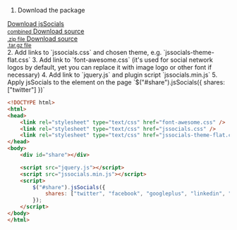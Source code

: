 1. Download the package
<div>
    <a href="https://github.com/tabalinas/jssocials/releases/download/v0.1.0/jssocials-0.1.0.zip" class="button success">
        Download jsSocials<br /><small>combined</small>
    </a>
    <a href="https://github.com/tabalinas/jssocials/archive/v0.1.0.zip" class="button">
        Download source<br /><small>.zip file</small>
    </a>
    <a href="https://github.com/tabalinas/jssocials/archive/v0.1.0.tar.gz" class="button">
        Download source<br /><small>.tar.gz file</small>
    </a>
</div>
2. Add links to `jssocials.css` and chosen theme, e.g. `jssocials-theme-flat.css`
3. Add link to `font-awesome.css` (it's used for social network logos by default, yet you can replace it with image logo or other font if necessary)
4. Add link to `jquery.js` and plugin script `jssocials.min.js`
5. Apply jsSocials to the element on the page `$("#share").jsSocials({ shares: ["twitter"] })`

```html
<!DOCTYPE html>
<html>
<head>
    <link rel="stylesheet" type="text/css" href="font-awesome.css" />
    <link rel="stylesheet" type="text/css" href="jssocials.css" />
    <link rel="stylesheet" type="text/css" href="jssocials-theme-flat.css" />
</head>
<body>
    <div id="share"></div>

    <script src="jquery.js"></script>
    <script src="jssocials.min.js"></script>
    <script>
        $("#share").jsSocials({
            shares: ["twitter", "facebook", "googleplus", "linkedin", "pinterest"]
        });
    </script>
</body>
</html>
```